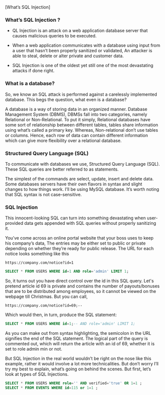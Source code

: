 [What’s SQL Injection]

### What’s SQL Injection ?

- QL Injection is an attack on a web application database server that causes malicious queries to be executed.

- When a web application communicates with a database using input from a user that hasn’t been properly sanitized or validated, An attacker is able to steal, delete or alter private and customer data.

- SQL Injection is one of the oldest yet still one of the most devastating attacks if done right.

### What is a database?

So, we know an SQL attack is performed against a carelessly implemented database. This begs the question, what even is a database?

A database is a way of storing data in an organized manner. Database Management System (DBMS), DBMSs fall into two categories, namely Relational or Non-Relational. To put it simply, Relational databases have some sort of relationship between different tables, tables share information using what’s called a primary key. Whereas, Non-relational don’t use tables or columns. Hence, each row of data can contain different information which can give more flexibility over a relational database.

### Structured Query Language (SQL)

To communicate with databases we use, Structured Query Language (SQL). These SQL queries are better referred to as statements.

The simplest of the commands are select, update, insert and delete data. Some databases servers have their own flavors in syntax and slight changes to how things work. I’ll be using MySQL database. It’s worth noting that SQL syntax is not case-sensitive.

### SQL Injection

This innocent-looking SQL can turn into something devastating when user-provided data gets appended with SQL queries without properly sanitizing it.

You’ve come across an online portal website that your boss uses to keep his company’s data, The entries may be either set to public or private depending on whether they’re ready for public release. The URL for each notice looks something like this

`https://company.com/notice?id=1`

```SQL
SELECT * FROM USERS WHERE id=1 AND role='admin' LIMIT 1;
```

So, it turns out you have direct control over the id in this SQL query. Let's pretend article id 69 is private and contains the number of payouts/bonuses that are to be distributed among employees, so it cannot be viewed on the webpage till Christmas. But you can call,

`https://company.com/notice?id=69;--`

Which would then, in turn, produce the SQL statement:

```SQL
SELECT * FROM USERS WHERE id=1;-- AND role='admin' LIMIT 1;
```

As you can make out from syntax highlighting,
the semicolon in the URL signifies the end of the SQL statement. The logical part of the query is commented out, which will return the article with an id of 69, whether it is set to role admin min or not.

But SQL Injection in the real world wouldn’t be right on the nose like this example, rather it would involve a lot more technicalities. But don’t worry I’ll try my best to explain, what’s going on behind the scenes. But first, let’s look at types of SQL Injections.

```SQL
SELECT * FROM USERS WHERE role='' AND verified='true' OR 1=1 ;
SELECT * FROM EVENTS WHERE id=115 or 1=1 ;

```
